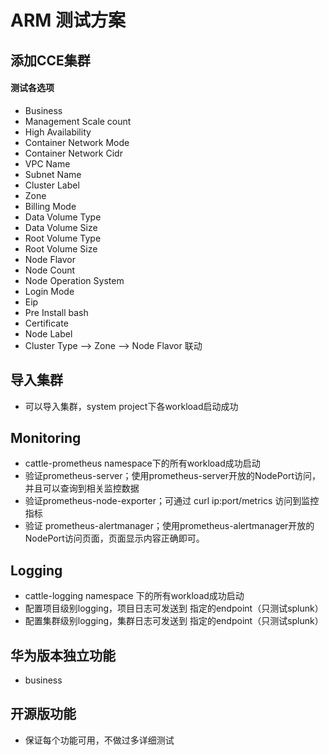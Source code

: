 # ARM 测试方案

## 添加CCE集群
#### 测试各选项
- Business
- Management Scale count
- High Availability
- Container Network Mode
- Container Network Cidr
- VPC Name
- Subnet Name
- Cluster Label
- Zone
- Billing Mode
- Data Volume Type
- Data Volume Size
- Root Volume Type
- Root Volume Size
- Node Flavor
- Node Count
- Node Operation System
- Login Mode
- Eip
- Pre Install bash
- Certificate
- Node Label
- Cluster Type --> Zone --> Node Flavor 联动

## 导入集群
- 可以导入集群，system project下各workload启动成功

## Monitoring
- cattle-prometheus namespace下的所有workload成功启动
- 	验证prometheus-server；使用prometheus-server开放的NodePort访问，并且可以查询到相关监控数据
- 验证prometheus-node-exporter；可通过 curl ip:port/metrics 访问到监控指标
- 验证	prometheus-alertmanager；使用prometheus-alertmanager开放的NodePort访问页面，页面显示内容正确即可。

## Logging
- cattle-logging namespace 下的所有workload成功启动
- 配置项目级别logging，项目日志可发送到 指定的endpoint（只测试splunk）
- 配置集群级别logging，集群日志可发送到 指定的endpoint（只测试splunk）

## 华为版本独立功能
- business

## 开源版功能
- 保证每个功能可用，不做过多详细测试
